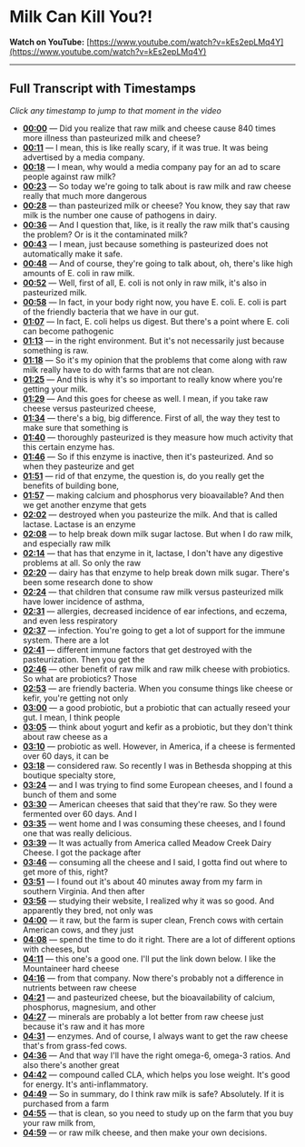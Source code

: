 # Milk Can Kill You?!

**Watch on YouTube:** [https://www.youtube.com/watch?v=kEs2epLMq4Y](https://www.youtube.com/watch?v=kEs2epLMq4Y)

---

## Full Transcript with Timestamps

*Click any timestamp to jump to that moment in the video*

- **[00:00](https://www.youtube.com/watch?v=kEs2epLMq4Y&t=0s)** — Did you realize that raw milk and cheese cause 840 times more illness than pasteurized milk and cheese?
- **[00:11](https://www.youtube.com/watch?v=kEs2epLMq4Y&t=11s)** — I mean, this is like really scary, if it was true. It was being advertised by a media company.
- **[00:18](https://www.youtube.com/watch?v=kEs2epLMq4Y&t=18s)** — I mean, why would a media company pay for an ad to scare people against raw milk?
- **[00:23](https://www.youtube.com/watch?v=kEs2epLMq4Y&t=23s)** — So today we're going to talk about is raw milk and raw cheese really that much more dangerous
- **[00:28](https://www.youtube.com/watch?v=kEs2epLMq4Y&t=28s)** — than pasteurized milk or cheese? You know, they say that raw milk is the number one cause of pathogens in dairy.
- **[00:36](https://www.youtube.com/watch?v=kEs2epLMq4Y&t=36s)** — And I question that, like, is it really the raw milk that's causing the problem? Or is it the contaminated milk?
- **[00:43](https://www.youtube.com/watch?v=kEs2epLMq4Y&t=43s)** — I mean, just because something is pasteurized does not automatically make it safe.
- **[00:48](https://www.youtube.com/watch?v=kEs2epLMq4Y&t=48s)** — And of course, they're going to talk about, oh, there's like high amounts of E. coli in raw milk.
- **[00:52](https://www.youtube.com/watch?v=kEs2epLMq4Y&t=52s)** — Well, first of all, E. coli is not only in raw milk, it's also in pasteurized milk.
- **[00:58](https://www.youtube.com/watch?v=kEs2epLMq4Y&t=58s)** — In fact, in your body right now, you have E. coli. E. coli is part of the friendly bacteria that we have in our gut.
- **[01:07](https://www.youtube.com/watch?v=kEs2epLMq4Y&t=67s)** — In fact, E. coli helps us digest. But there's a point where E. coli can become pathogenic
- **[01:13](https://www.youtube.com/watch?v=kEs2epLMq4Y&t=73s)** — in the right environment. But it's not necessarily just because something is raw.
- **[01:18](https://www.youtube.com/watch?v=kEs2epLMq4Y&t=78s)** — So it's my opinion that the problems that come along with raw milk really have to do with farms that are not clean.
- **[01:25](https://www.youtube.com/watch?v=kEs2epLMq4Y&t=85s)** — And this is why it's so important to really know where you're getting your milk.
- **[01:29](https://www.youtube.com/watch?v=kEs2epLMq4Y&t=89s)** — And this goes for cheese as well. I mean, if you take raw cheese versus pasteurized cheese,
- **[01:34](https://www.youtube.com/watch?v=kEs2epLMq4Y&t=94s)** — there's a big, big difference. First of all, the way they test to make sure that something is
- **[01:40](https://www.youtube.com/watch?v=kEs2epLMq4Y&t=100s)** — thoroughly pasteurized is they measure how much activity that this certain enzyme has.
- **[01:46](https://www.youtube.com/watch?v=kEs2epLMq4Y&t=106s)** — So if this enzyme is inactive, then it's pasteurized. And so when they pasteurize and get
- **[01:51](https://www.youtube.com/watch?v=kEs2epLMq4Y&t=111s)** — rid of that enzyme, the question is, do you really get the benefits of building bone,
- **[01:57](https://www.youtube.com/watch?v=kEs2epLMq4Y&t=117s)** — making calcium and phosphorus very bioavailable? And then we get another enzyme that gets
- **[02:02](https://www.youtube.com/watch?v=kEs2epLMq4Y&t=122s)** — destroyed when you pasteurize the milk. And that is called lactase. Lactase is an enzyme
- **[02:08](https://www.youtube.com/watch?v=kEs2epLMq4Y&t=128s)** — to help break down milk sugar lactose. But when I do raw milk, and especially raw milk
- **[02:14](https://www.youtube.com/watch?v=kEs2epLMq4Y&t=134s)** — that has that enzyme in it, lactase, I don't have any digestive problems at all. So only the raw
- **[02:20](https://www.youtube.com/watch?v=kEs2epLMq4Y&t=140s)** — dairy has that enzyme to help break down milk sugar. There's been some research done to show
- **[02:24](https://www.youtube.com/watch?v=kEs2epLMq4Y&t=144s)** — that children that consume raw milk versus pasteurized milk have lower incidence of asthma,
- **[02:31](https://www.youtube.com/watch?v=kEs2epLMq4Y&t=151s)** — allergies, decreased incidence of ear infections, and eczema, and even less respiratory
- **[02:37](https://www.youtube.com/watch?v=kEs2epLMq4Y&t=157s)** — infection. You're going to get a lot of support for the immune system. There are a lot
- **[02:41](https://www.youtube.com/watch?v=kEs2epLMq4Y&t=161s)** — different immune factors that get destroyed with the pasteurization. Then you get the
- **[02:46](https://www.youtube.com/watch?v=kEs2epLMq4Y&t=166s)** — other benefit of raw milk and raw milk cheese with probiotics. So what are probiotics? Those
- **[02:53](https://www.youtube.com/watch?v=kEs2epLMq4Y&t=173s)** — are friendly bacteria. When you consume things like cheese or kefir, you're getting not only
- **[03:00](https://www.youtube.com/watch?v=kEs2epLMq4Y&t=180s)** — a good probiotic, but a probiotic that can actually reseed your gut. I mean, I think people
- **[03:05](https://www.youtube.com/watch?v=kEs2epLMq4Y&t=185s)** — think about yogurt and kefir as a probiotic, but they don't think about raw cheese as a
- **[03:10](https://www.youtube.com/watch?v=kEs2epLMq4Y&t=190s)** — probiotic as well. However, in America, if a cheese is fermented over 60 days, it can be
- **[03:18](https://www.youtube.com/watch?v=kEs2epLMq4Y&t=198s)** — considered raw. So recently I was in Bethesda shopping at this boutique specialty store,
- **[03:24](https://www.youtube.com/watch?v=kEs2epLMq4Y&t=204s)** — and I was trying to find some European cheeses, and I found a bunch of them and some
- **[03:30](https://www.youtube.com/watch?v=kEs2epLMq4Y&t=210s)** — American cheeses that said that they're raw. So they were fermented over 60 days. And I
- **[03:35](https://www.youtube.com/watch?v=kEs2epLMq4Y&t=215s)** — went home and I was consuming these cheeses, and I found one that was really delicious.
- **[03:39](https://www.youtube.com/watch?v=kEs2epLMq4Y&t=219s)** — It was actually from America called Meadow Creek Dairy Cheese. I got the package after
- **[03:46](https://www.youtube.com/watch?v=kEs2epLMq4Y&t=226s)** — consuming all the cheese and I said, I gotta find out where to get more of this, right?
- **[03:51](https://www.youtube.com/watch?v=kEs2epLMq4Y&t=231s)** — I found out it's about 40 minutes away from my farm in southern Virginia. And then after
- **[03:56](https://www.youtube.com/watch?v=kEs2epLMq4Y&t=236s)** — studying their website, I realized why it was so good. And apparently they bred, not only was
- **[04:00](https://www.youtube.com/watch?v=kEs2epLMq4Y&t=240s)** — it raw, but the farm is super clean, French cows with certain American cows, and they just
- **[04:08](https://www.youtube.com/watch?v=kEs2epLMq4Y&t=248s)** — spend the time to do it right. There are a lot of different options with cheeses, but
- **[04:11](https://www.youtube.com/watch?v=kEs2epLMq4Y&t=251s)** — this one's a good one. I'll put the link down below. I like the Mountaineer hard cheese
- **[04:16](https://www.youtube.com/watch?v=kEs2epLMq4Y&t=256s)** — from that company. Now there's probably not a difference in nutrients between raw cheese
- **[04:21](https://www.youtube.com/watch?v=kEs2epLMq4Y&t=261s)** — and pasteurized cheese, but the bioavailability of calcium, phosphorus, magnesium, and other
- **[04:27](https://www.youtube.com/watch?v=kEs2epLMq4Y&t=267s)** — minerals are probably a lot better from raw cheese just because it's raw and it has more
- **[04:31](https://www.youtube.com/watch?v=kEs2epLMq4Y&t=271s)** — enzymes. And of course, I always want to get the raw cheese that's from grass-fed cows.
- **[04:36](https://www.youtube.com/watch?v=kEs2epLMq4Y&t=276s)** — And that way I'll have the right omega-6, omega-3 ratios. And also there's another great
- **[04:42](https://www.youtube.com/watch?v=kEs2epLMq4Y&t=282s)** — compound called CLA, which helps you lose weight. It's good for energy. It's anti-inflammatory.
- **[04:49](https://www.youtube.com/watch?v=kEs2epLMq4Y&t=289s)** — So in summary, do I think raw milk is safe? Absolutely. If it is purchased from a farm
- **[04:55](https://www.youtube.com/watch?v=kEs2epLMq4Y&t=295s)** — that is clean, so you need to study up on the farm that you buy your raw milk from,
- **[04:59](https://www.youtube.com/watch?v=kEs2epLMq4Y&t=299s)** — or raw milk cheese, and then make your own decisions.
